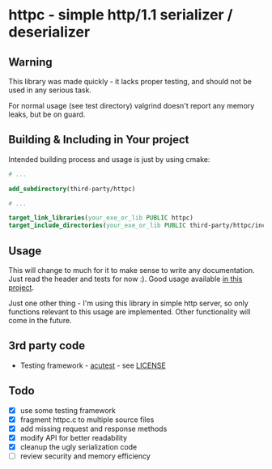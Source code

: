 # httpc - simple http/1.1 serializer / deserializer

## Warning

This library was made quickly - it lacks proper testing, and should not be used in any serious task.

For normal usage (see test directory) valgrind doesn't report any memory leaks, but be on guard.

## Building & Including in Your project

Intended building process and usage is just by using cmake:

```cmake
# ...

add_subdirectory(third-party/httpc)

# ...

target_link_libraries(your_exe_or_lib PUBLIC httpc)
target_include_directories(your_exe_or_lib PUBLIC third-party/httpc/include)
```

## Usage

This will change to much for it to make sense to write any documentation.
Just read the header and tests for now :). Good usage available [in this project](https://github.com/mtrafisz/shortener).

Just one other thing - I'm using this library in simple http server, so only functions relevant to this usage are implemented. Other functionality will come in the future.

## 3rd party code

- Testing framework - [acutest](https://github.com/mity/acutest) - see [LICENSE](test/include/LICENSE.md)

## Todo

- [x] use some testing framework
- [x] fragment httpc.c to multiple source files
- [x] add missing request and response methods
- [x] modify API for better readability
- [x] cleanup the ugly serialization code
- [ ] review security and memory efficiency
